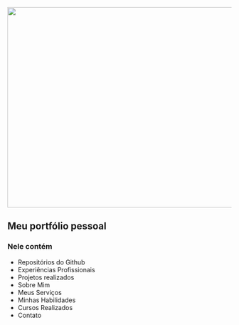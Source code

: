 
<p align="center">
  <img width="1200" height="450" src="https://image.freepik.com/free-vector/personal-site-concept-illustration_114360-3354.jpg">
</p>

## Meu portfólio pessoal

### Nele contém
  - Repositórios do Github
  - Experiências Profissionais
  - Projetos realizados
  - Sobre Mim
  - Meus Serviços
  - Minhas Habilidades
  - Cursos Realizados
  - Contato

